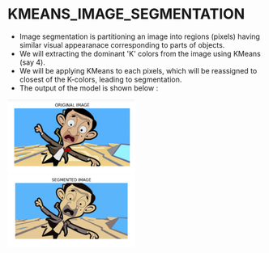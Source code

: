 # KMEANS_IMAGE_SEGMENTATION

- Image segmentation is partitioning an image into regions (pixels) having similar visual appearanace corresponding to parts of objects.
- We will extracting the dominant 'K' colors from the image using KMeans (say 4).
- We will be applying KMeans to each pixels, which will be reassigned to closest of the K-colors, leading to segmentation.
- The output of the model is shown below : 
<div class="row">
  <div class="column">
    <img src="https://github.com/NAVANEETHELITE/KMEANS_IMAGE_SEGMENTATION/blob/main/IMAGE%20SEGMENTATION%20USING%20KMEANS/OUTPUT/img1.png" title='ORIGINAL IMAGE' alt="Original" style="width:50%">
  </div>
  <div class="column">
    <img src="https://github.com/NAVANEETHELITE/KMEANS_IMAGE_SEGMENTATION/blob/main/IMAGE%20SEGMENTATION%20USING%20KMEANS/OUTPUT/img2.png" title="SEGMENTED IMAGE" alt='Segmented' style="width:50%">
  </div>
</div>
